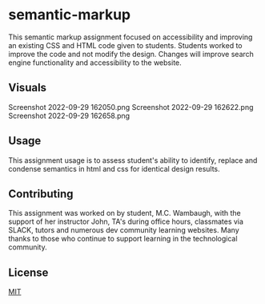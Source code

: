# semantic-markup 

This semantic markup assignment focused on accessibility and improving an existing CSS and HTML code given to students. Students worked to improve the code and not modify the design. Changes will improve search engine functionality and accessibility to the website. 
 

## Visuals  
Screenshot 2022-09-29 162050.png 
Screenshot 2022-09-29 162622.png 
Screenshot 2022-09-29 162658.png 


## Usage 
This assignment usage is to assess student's ability to identify, replace and condense semantics in html and css for identical design results.  

 
## Contributing 
This assignment was worked on by student, M.C. Wambaugh, with the support of her instructor John, TA's during office hours, classmates via SLACK, tutors and numerous dev community learning websites. Many thanks to those who continue to support learning in the technological community.   


## License 
[MIT](https://choosealicense.com/licenses/mit/) 